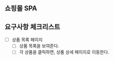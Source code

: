 ## 쇼핑몰 SPA

## 요구사항 체크리스트

- [ ] 상품 목록 페이지
  - [ ] 상품 목록을 보여준다.
  - [ ] 각 상품을 클릭하면, 상품 상세 페이지로 이동한다.
